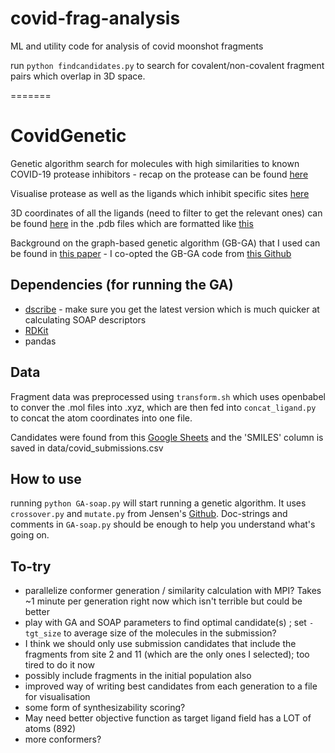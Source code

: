 # covid-frag-analysis
ML and utility code for analysis of covid moonshot fragments

run `python findcandidates.py` to search for covalent/non-covalent fragment pairs which overlap in 3D space.


=======
# CovidGenetic
Genetic algorithm search for molecules with high similarities to known COVID-19 protease inhibitors - recap on the protease can be found [here](https://pdb101.rcsb.org/motm/242)

Visualise protease as well as the ligands which inhibit specific sites [here](https://fragalysis.diamond.ac.uk/viewer/react/preview/target/Mpro)

3D coordinates of all the ligands (need to filter to get the relevant ones) can be found [here](https://www.diamond.ac.uk/covid-19/for-scientists/Main-protease-structure-and-XChem/Downloads.html) in the .pdb files which are formatted like [this](https://pdb101.rcsb.org/learn/guide-to-understanding-pdb-data/dealing-with-coordinates)

Background on the graph-based genetic algorithm (GB-GA) that I used can be found in [this paper](https://pubs.rsc.org/en/content/articlelanding/2019/sc/c8sc05372c#!divAbstract) - I co-opted the GB-GA code from [this Github](https://github.com/jensengroup/GB-GA)

## Dependencies (for running the GA)
- [dscribe](https://singroup.github.io/dscribe/install.html) - make sure you get the latest version which is much quicker at calculating SOAP descriptors
- [RDKit](https://www.rdkit.org/docs/Install.html)
- pandas

## Data
Fragment data was preprocessed using `transform.sh` which uses openbabel to conver the .mol files into .xyz, which are then fed into `concat_ligand.py` to concat the atom coordinates into one file.

Candidates were found from this [Google Sheets](https://docs.google.com/spreadsheets/d/1zELgd-kDEkIjRqc_jdKm5EzDQmRrrYAbErghTPkcA5c/edit#gid=0) and the 'SMILES' column is saved in data/covid_submissions.csv
## How to use
running `python GA-soap.py` will start running a genetic algorithm. It uses `crossover.py` and `mutate.py` from Jensen's [Github](https://github.com/jensengroup/GB-GA). Doc-strings and comments in `GA-soap.py` should be enough to help you understand what's going on.

## To-try
- parallelize conformer generation / similarity calculation with MPI? Takes ~1 minute per generation right now which isn't terrible but could be better
- play with GA and SOAP parameters to find optimal candidate(s) ; set `-tgt_size` to average size of the molecules in the submission?
- I think we should only use submission candidates that include the fragments from site 2 and 11 (which are the only ones I selected); too tired to do it now
- possibly include fragments in the initial population also
- improved way of writing best candidates from each generation to a file for visualisation
- some form of synthesizability scoring?
- May need better objective function as target ligand field has a LOT of atoms (892)
- more conformers?
